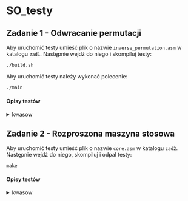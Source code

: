 # SO_testy

## Zadanie 1 - Odwracanie permutacji

Aby uruchomić testy umieść plik o nazwie `inverse_permutation.asm` w katalogu
`zad1`. Następnie wejdź do niego i skompiluj testy:

```
./build.sh
```

Aby uruchomić testy należy wykonać polecenie:

```
./main
```

#### Opisy testów

<details><summary>kwasow</summary>
  <ul>
    <li> test1 – źle: pusta permutacja jest niepoprawna</li>
    <li> test2 – źle: w tablicy brakuje 0 i jest liczba 3</li>
    <li> test3 – źle: w tablicy jest liczba ujemna, brakuje jedynki</li>
    <li> test4 – żle: jak test2 </li>
    <li> test5 – źle: w tablicy powtarza się jedynka, brakuje zera</li>
    <li> test6 – źle: w tablicy powtarza się zero, brakuje jedynki</li>
    <li> test7 – źle: zbyt duży parametr n, zero występuje trzy razy (**uwaga**: test powinien być szybki)</li>
    <li> test8 – dobrze: prosta, poprawna permutacja</li>
    <li> test9 – dobrze: duża, poprawna permutacja</li>
  </ul>
  
  **Uwaga!** Testy 7 i 9 są pomijane ze względu na duże zużycie pamięci. Czasami
  udaje się je odpalić, ale zazwyczaj failują. Jeśli masz dostępne ponad 4GB
  ramu, to możesz je odkomentować.
</details>

## Zadanie 2 - Rozproszona maszyna stosowa

Aby uruchomić testy umieść plik o nazwie `core.asm` w katalogu
`zad2`. Następnie wejdź do niego, skompiluj i odpal testy:

```
make
```

#### Opisy testów

<details><summary>kwasow</summary>
  <ul>
    <li> kwasow_simple – proste testy sprawdzające pojedyncze operacje</li>
    <li> kwasow_advanced (część 1) – dwa testy, które sprawdzają, czy funkcja
      core nie psuje się, jeśli funkcje get_value i put_value zmodyfikują
      wartości w rejestrach</li>
    <li> kwasow_advanced (część 2) – test sprawdza, czy funkca core nie psuje
      (przywraca) wartości w rejestrach, w których powinna to zrobić</li>
  </ul>
</details>
